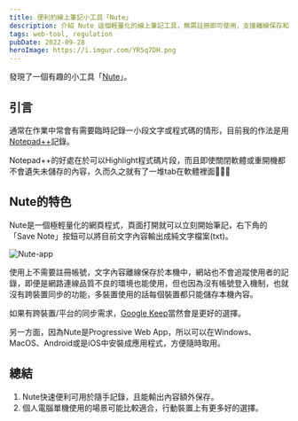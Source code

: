 ```yaml
---
title: 便利的線上筆記小工具「Nute」
description: 介紹 Nute 這個輕量化的線上筆記工具，無需註冊即可使用，支援離線保存和 PWA 安裝。適合快速記錄文字和程式碼片段，是 Notepad++ 的網頁版替代方案。
tags: web-tool, regulation
pubDate: 2022-09-28
heroImage: https://i.imgur.com/YR5q7DH.png
---
```


發現了一個有趣的小工具「[Nute](https://nute.app/)」。

## 引言

通常在作業中常會有需要臨時記錄一小段文字或程式碼的情形，目前我的作法是用[Notepad++](https://notepad-plus-plus.org/)記錄。

Notepad++的好處在於可以Highlight程式碼片段，而且即使關閉軟體或重開機都不會遺失未儲存的內容，久而久之就有了一堆tab在軟體裡面🤣🤣🤣

## Nute的特色

Nute是一個極輕量化的網頁程式，頁面打開就可以立刻開始筆記，右下角的「Save Note」按鈕可以將目前文字內容輸出成純文字檔案(txt)。

![Nute-app](https://i.imgur.com/YR5q7DH.png)

使用上不需要註冊帳號，文字內容離線保存於本機中，網站也不會追蹤使用者的記錄，即便是網路連線品質不良的環境也能使用，但也因為沒有帳號登入機制，也就沒有跨裝置同步的功能，多裝置使用的話每個裝置都只能儲存本機內容。

如果有跨裝置/平台的同步需求，[Google Keep](https://keep.google.com)當然會是更好的選擇。

另一方面，因為Nute是Progressive Web App，所以可以在Windows、MacOS、Android或是iOS中安裝成應用程式，方便隨時取用。

## 總結

1. Nute快速便利可用於隨手記錄，且能輸出內容額外保存。
2. 個人電腦單機使用的場景可能比較適合，行動裝置上有更多好的選擇。